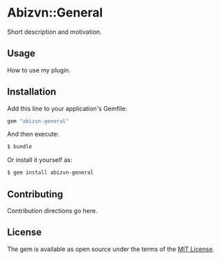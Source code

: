 # Abizvn::General
Short description and motivation.

## Usage
How to use my plugin.

## Installation
Add this line to your application's Gemfile:

```ruby
gem "abizvn-general"
```

And then execute:
```bash
$ bundle
```

Or install it yourself as:
```bash
$ gem install abizvn-general
```

## Contributing
Contribution directions go here.

## License
The gem is available as open source under the terms of the [MIT License](https://opensource.org/licenses/MIT).
